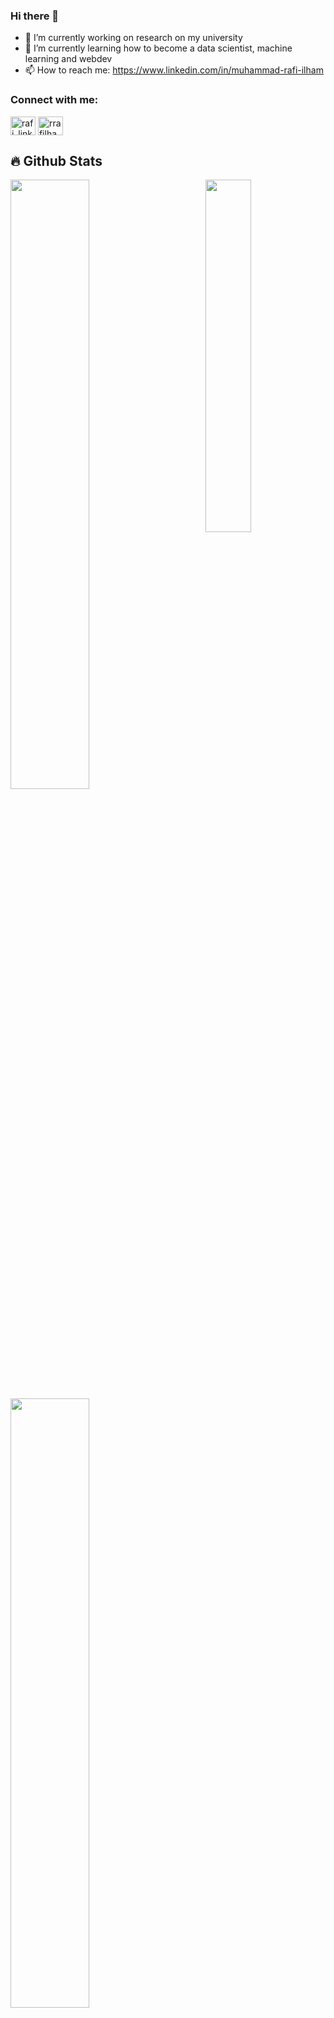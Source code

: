 ### Hi there 👋

- 🔭 I’m currently working on research on my university
- 🌱 I’m currently learning how to become a data scientist, machine learning and webdev
- 📫 How to reach me: https://www.linkedin.com/in/muhammad-rafi-ilham

<h3 align="left">Connect with me:</h3>
<p align="left">
<a href="linkedin.com/in/muhammad-rafi-ilham" target="blank"><img align="center" src="https://raw.githubusercontent.com/rahuldkjain/github-profile-readme-generator/master/src/images/icons/Social/linked-in-alt.svg" alt="rafi_linkedin" height="30" width="40" /></a>
<a href="https://www.instagram.com/rrafilham/" target="blank"><img align="center" src="https://raw.githubusercontent.com/rahuldkjain/github-profile-readme-generator/master/src/images/icons/Social/instagram.svg" alt="rrafilham" height="30" width="40" /></a>
</p>

## 🔥 Github Stats

<img align="right" width="38%" src="https://i.pinimg.com/564x/d3/bc/b1/d3bcb1b98b35077d971e5daa9b417ccc.jpg"/>

  <a href="https://github.com/Eislax"><img width="50%" src="https://github-readme-stats.vercel.app/api?username=Eislax&theme=radical&title_color=ff3068?"></a>
  <a href="https://github.com/Eislax"><img width="50%" src="http://github-readme-streak-stats.herokuapp.com/?user=Eislax&theme=radical&date_format=M%20j%5B%2C%20Y%5D&ring=ff3068&fire=ff3068&sideNums=ff3068"></a>

## 📘 My projects

<p align="left">
    <a href="https://github.com/Eislax/rock-papper-scissor_image-classification"><img width="25%" src="https://denvercoder1-github-readme-stats.vercel.app/api/pin/?username=Eislax&repo=rock-papper-scissor_image-classification&hide_border=true&bg_color=1F222E&title_color=F85D7F&icon_color=F8D866&theme=react&show_icons=false" alt="readme-typing-svg"></a>
  <a href="https://github.com/Eislax/Eislax.github.io"><img width="25%" src="https://denvercoder1-github-readme-stats.vercel.app/api/pin?username=Eislax&repo=Eislax.github.io&theme=react&bg_color=1F222E&title_color=F85D7F&icon_color=F8D866&hide_border=true&show_icons=false" alt="custom-icon-badges"></a>
</p>
